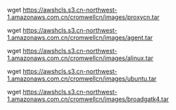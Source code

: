 wget https://awshcls.s3.cn-northwest-1.amazonaws.com.cn/cromwellcn/images/proxycn.tar

wget https://awshcls.s3.cn-northwest-1.amazonaws.com.cn/cromwellcn/images/agent.tar

wget https://awshcls.s3.cn-northwest-1.amazonaws.com.cn/cromwellcn/images/alinux.tar

wget https://awshcls.s3.cn-northwest-1.amazonaws.com.cn/cromwellcn/images/ubuntu.tar

wget https://awshcls.s3.cn-northwest-1.amazonaws.com.cn/cromwellcn/images/broadgatk4.tar
